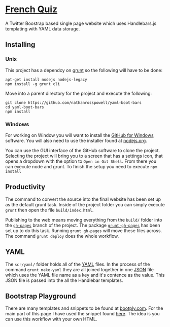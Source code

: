 [French Quiz](http://nathanrosspowell.github.io/frenchquiz)
==============

A Twitter Boostrap based single page website which uses Handlebars.js templating with YAML data storage.


Installing
----------

### Unix

This project has a dependcy on [grunt](http://gruntjs.com) so the following will have to be done:

    apt-get install nodejs nodejs-legacy
    npm install -g grunt cli

Move into a parent directory for the project and execute the following:

    git clone https://github.com/nathanrosspowell/yaml-boot-bars
    cd yaml-boot-bars
    npm install
    
  
### Windows

For working on Window you will want to install the [GitHub for Windows](https://windows.github.com/) software.
You will also need to use the installer found at [nodejs.org](http://nodejs.org/).

You can use the GUI interface of the GitHub software to clone the project. Selecting the project will bring you to a screen that has a settings icon, that opens a dropdown with the option to `Open in Git Shell`. From there you can execute node and grunt. To finish the setup you need to execute `npm install`

  
Productivity
------------
    
The command to convert the source into the final website has been set up as the default grunt task.
Inside of the project folder you can simply execute `grunt` then open the file `build/index.html`.

Publishing to the web means moving everything from the `build/` folder into the [`gh-pages`](https://github.com/nathanrosspowell/yaml-boot-bars/tree/gh-pages) branch of the project.
The package [`grunt-gh-pages`](https://github.com/tschaub/grunt-gh-pages) has been set up to do this task.
Running `grunt gh-pages` will move these files across. The command `grunt deploy` does the whole workflow.

YAML
----

The `scr/yaml/` folder holds all of the [YAML](http://www.yaml.org/) files. In the process of the command `grunt make-yaml` they are all joined together in one [JSON](http://json.org/) file which uses the YAML file name as a key and it's contence as the value. This JSON file is passed into the all the Handlebar templates.


Bootstrap Playground
--------------------

There are many templates and snippets to be found at [bootply.com](http://www.bootply.com). For the main part of this page I have used the snippet found [here](http://www.bootply.com/qhVAkGSQgr). The idea is you can use this workflow with your own HTML.
